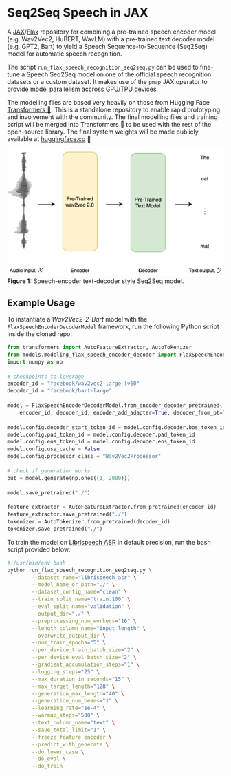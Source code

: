 # Seq2Seq Speech in JAX
A [JAX](https://jax.readthedocs.io/en/latest/)/[Flax](https://flax.readthedocs.io/en/latest/) repository for combining a pre-trained speech encoder model (e.g. Wav2Vec2, HuBERT, WavLM) with a pre-trained text decoder model (e.g. GPT2, Bart) to yield a Speech Sequence-to-Sequence (Seq2Seq) model for automatic speech recognition. 

The script `run_flax_speech_recognition_seq2seq.py` can be used to fine-tune a Speech Seq2Seq model on one of the official speech recognition datasets or a custom dataset. It makes use of the `pmap` JAX operator to provide model parallelism accross GPU/TPU devices.

The modelling files are based very heavily on those from Hugging Face [Transformers 🤗](https://github.com/huggingface/transformers). This is a standalone repository to enable rapid prototyping and involvement with the community. The final modelling files and training script will be merged into Transformers 🤗 to be used with the rest of the open-source library. The final system weights will be made publicly available at [huggingface.co](huggingface.co) 🚀

![Seq2SeqModel](seq2seq.png)
**Figure 1:** Speech-encoder text-decoder style Seq2Seq model.

## Example Usage
To instantiate a _Wav2Vec2-2-Bart_ model with the `FlaxSpeechEncoderDecoderModel` framework, run the following Python script inside the cloned repo:
```python
from transformers import AutoFeatureExtractor, AutoTokenizer
from models.modeling_flax_speech_encoder_decoder import FlaxSpeechEncoderDecoderModel
import numpy as np

# checkpoints to leverage
encoder_id = "facebook/wav2vec2-large-lv60"
decoder_id = "facebook/bart-large"

model = FlaxSpeechEncoderDecoderModel.from_encoder_decoder_pretrained(
    encoder_id, decoder_id, encoder_add_adapter=True, decoder_from_pt=True)

model.config.decoder_start_token_id = model.config.decoder.bos_token_id
model.config.pad_token_id = model.config.decoder.pad_token_id
model.config.eos_token_id = model.config.decoder.eos_token_id
model.config.use_cache = False
model.config.processor_class = "Wav2Vec2Processor"

# check if generation works
out = model.generate(np.ones((1, 2000)))

model.save_pretrained("./")

feature_extractor = AutoFeatureExtractor.from_pretrained(encoder_id)
feature_extractor.save_pretrained("./")
tokenizer = AutoTokenizer.from_pretrained(decoder_id)
tokenizer.save_pretrained("./")
```

To train the model on [Librispeech ASR](https://huggingface.co/datasets/librispeech_asr) in default precision, run the bash script provided below:
```bash
#!/usr/bin/env bash
python run_flax_speech_recognition_seq2seq.py \
        --dataset_name="librispeech_asr" \
        --model_name_or_path="./" \
        --dataset_config_name="clean" \
        --train_split_name="train.100" \
        --eval_split_name="validation" \
        --output_dir="./" \
        --preprocessing_num_workers="16" \
        --length_column_name="input_length" \
        --overwrite_output_dir \
        --num_train_epochs="5" \
        --per_device_train_batch_size="2" \
        --per_device_eval_batch_size="2" \
        --gradient_accumulation_steps="1" \
        --logging_steps="25" \
        --max_duration_in_seconds="15" \
        --max_target_length="128" \
        --generation_max_length="40" \
        --generation_num_beams="1" \
        --learning_rate="1e-4" \
        --warmup_steps="500" \
        --text_column_name="text" \
        --save_total_limit="1" \
        --freeze_feature_encoder \
        --predict_with_generate \
        --do_lower_case \
        --do_eval \
        --do_train
```
